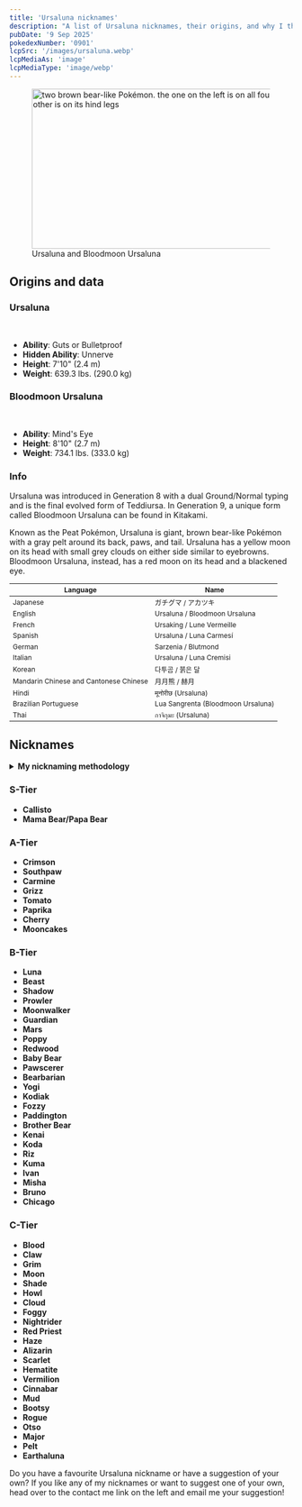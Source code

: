 ```yaml
---
title: 'Ursaluna nicknames'
description: "A list of Ursaluna nicknames, their origins, and why I think they're cool."
pubDate: '9 Sep 2025'
pokedexNumber: '0901'
lcpSrc: '/images/ursaluna.webp'
lcpMediaAs: 'image'
lcpMediaType: 'image/webp'
---
```


<div class="img-center">
	<figure>
		<picture>
			<source srcset="/images/ursaluna.webp" type="image/webp">
			<img src="/images/ursaluna.jpg" width="500" height="284" alt="two brown bear-like Pokémon. the one on the left is on all fours and the other is on its hind legs">
		</picture>
	<figcaption>Ursaluna and Bloodmoon Ursaluna</figcaption>
	</figure>
</div>

## Origins and data

<div class="room-box">
	<div class="room-box-left">
		<h3>Ursaluna</h3>
		<br>
		<ul>
			<li><strong>Ability</strong>: Guts or Bulletproof</li>
			<li><strong>Hidden Ability</strong>: Unnerve</li>
			<li><strong>Height</strong>: 7'10" (2.4 m)</li>
			<li><strong>Weight</strong>: 639.3 lbs. (290.0 kg)</li>
		</ul>
		<h3>Bloodmoon Ursaluna</h3>
		<br>
		<ul>
			<li><strong>Ability</strong>: Mind's Eye</li>
			<li><strong>Height</strong>: 8'10" (2.7 m)</li>
			<li><strong>Weight</strong>: 734.1 lbs. (333.0 kg)</li>
		</ul>
		<h3>Info</h3>
		<p>Ursaluna was introduced in Generation 8 with a dual Ground/Normal typing and is the final evolved form of Teddiursa. In Generation 9, a unique form called Bloodmoon Ursaluna can be found in Kitakami.</p>
		<p>Known as the Peat Pokémon, Ursaluna is giant, brown bear-like Pokémon with a gray pelt around its back, paws, and tail. Ursaluna has a yellow moon on its head with small grey clouds on either side similar to eyebrowns. Bloodmoon Ursaluna, instead, has a red moon on its head and a blackened eye.</p>
	</div>
	<div class="room-box-right">
		<table class="room-table" style="font-size:12px">
			<thead>
				<tr>
					<th>Language</th>
					<th>Name</th>
				</tr>
			</thead>
			<tbody>
				<tr>
					<td>Japanese</td>
					<td><span lang="ja">ガチグマ / アカツキ</span></td>
				</tr>
				<tr>
					<td>English</td>
					<td>Ursaluna / Bloodmoon Ursaluna</td>
				</tr>
				<tr>
					<td>French</td>
					<td><span lang="fr">Ursaking / Lune Vermeille</span></td>
				</tr>
				<tr>
					<td>Spanish</td>
					<td>Ursaluna / Luna Carmesí</td>
				</tr>
				<tr>
					<td>German</td>
					<td><span lang="de">Sarzenia / Blutmond</span></td>
				</tr>
				<tr>
					<td>Italian</td>
					<td>Ursaluna / Luna Cremisi</td>
				</tr>
				<tr>
					<td>Korean</td>
					<td><span lang="ko">다투곰 / 붉은 달</span></td>
				</tr>
				<tr>
					<td>Mandarin Chinese and Cantonese Chinese</td>
					<td><span lang="zh">月月熊 / 赫月</span></td>
				</tr>
				<tr>
					<td>Hindi</td>
					<td><span lang="hi">मूनोरीछ</span> (Ursaluna)</td>
				</tr>
				<tr>
					<td>Brazilian Portuguese</td>
					<td><span lang="hi">Lua Sangrenta</span> (Bloodmoon Ursaluna)</td>
				</tr>
				<tr>
					<td>Thai</td>
					<td><span lang="th">กาจิกุมะ</span> (Ursaluna)</td>
				</tr>
			</tbody>
		</table>
	</div>
</div>

## Nicknames

<section class="deets">
	<details>
	<summary><strong>My nicknaming methodology</strong></summary>
	<ul>
		<li>I rank nicknames by lettered tiers: S, A, B, C, and D. S is the best and D is the worst.</li>
		<li>I'll usually list my inspiration for a nickname so you know where they came from</li>
	</ul>
	</details>
</section>

### S-Tier

* **Callisto**
* **Mama Bear/Papa Bear**

### A-Tier

* **Crimson**
* **Southpaw**
* **Carmine**
* **Grizz**
* **Tomato**
* **Paprika**
* **Cherry**
* **Mooncakes**

### B-Tier

* **Luna**
* **Beast**
* **Shadow**
* **Prowler**
* **Moonwalker**
* **Guardian**
* **Mars**
* **Poppy**
* **Redwood**
* **Baby Bear**
* **Pawscerer**
* **Bearbarian**
* **Yogi**
* **Kodiak**
* **Fozzy**
* **Paddington**
* **Brother Bear**
* **Kenai**
* **Koda**
* **Riz**
* **Kuma**
* **Ivan**
* **Misha**
* **Bruno**
* **Chicago**

### C-Tier

* **Blood**
* **Claw**
* **Grim**
* **Moon**
* **Shade**
* **Howl**
* **Cloud**
* **Foggy**
* **Nightrider**
* **Red Priest**
* **Haze**
* **Alizarin**
* **Scarlet**
* **Hematite**
* **Vermilion**
* **Cinnabar**
* **Mud**
* **Bootsy**
* **Rogue**
* **Otso**
* **Major**
* **Pelt**
* **Earthaluna**

Do you have a favourite Ursaluna nickname or have a suggestion of your own? If you like any of my nicknames or want to suggest one of your own, head over to the contact me link on the left and email me your suggestion!